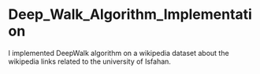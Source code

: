 # Deep_Walk_Algorithm_Implementation
I implemented DeepWalk algorithm on a wikipedia dataset about the wikipedia links related to the university of Isfahan.
